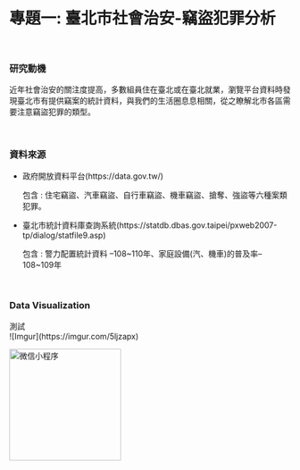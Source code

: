 # 專題一: 臺北市社會治安-竊盜犯罪分析
<br>
<h3>研究動機</h3>
  <p>近年社會治安的關注度提高，多數組員住在臺北或在臺北就業，瀏覽平台資料時發現臺北市有提供竊案的統計資料，與我們的生活圈息息相關，從之瞭解北市各區需要注意竊盜犯罪的類型。</p>
<br>
<h3>資料來源</h3>
<ul>
<li> 政府開放資料平台(https://data.gov.tw/)
  <br>
  <p>包含 : 住宅竊盜、汽車竊盜、自行車竊盜、機車竊盜、搶奪、強盜等六種案類犯罪。</p></li>
<li>臺北市統計資料庫查詢系統(https://statdb.dbas.gov.taipei/pxweb2007-tp/dialog/statfile9.asp)<br>
  <p>包含 : 警力配置統計資料 –108~110年、家庭設備(汽、機車)的普及率–108~109年</p></li>
</ul>
<br>

<h3>Data Visualization</h3>
測試<br>
![Imgur](https://imgur.com/5ljzapx)

<img src="https://github.com/倉庫名/項目名/blob/master/m/20200424230237910.jpg" width="200" height="200" alt="微信小程序"/><br/>
